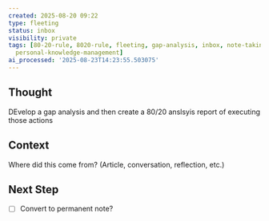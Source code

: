 ```yaml
---
created: 2025-08-20 09:22
type: fleeting
status: inbox
visibility: private
tags: [80-20-rule, 8020-rule, fleeting, gap-analysis, inbox, note-taking, note-taking-systems,
  personal-knowledge-management]
ai_processed: '2025-08-23T14:23:55.503075'
---
```

<!--
NOTE: This file uses a static date for validation. For new notes, use:
created: 2025-08-06 15:04
-->

## Thought  
DEvelop a gap analysis and then create a 80/20 anslsyis report of executing those actions

## Context  
Where did this come from? (Article, conversation, reflection, etc.)

## Next Step  
- [ ] Convert to permanent note?
